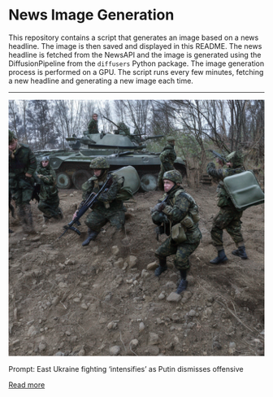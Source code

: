 # News Image Generation
This repository contains a script that generates an image based on a news headline. The image is then saved and displayed in this README.
The news headline is fetched from the NewsAPI and the image is generated using the DiffusionPipeline from the `diffusers` Python package. The image generation process is performed on a GPU.
The script runs every few minutes, fetching a new headline and generating a new image each time.

---

![Generated Image](image.png)

Prompt: East Ukraine fighting ‘intensifies’ as Putin dismisses offensive

[Read more](https://www.aljazeera.com/news/2023/7/16/east-ukraine-fighting-intensifies-as-putin-dismisses-offensive)